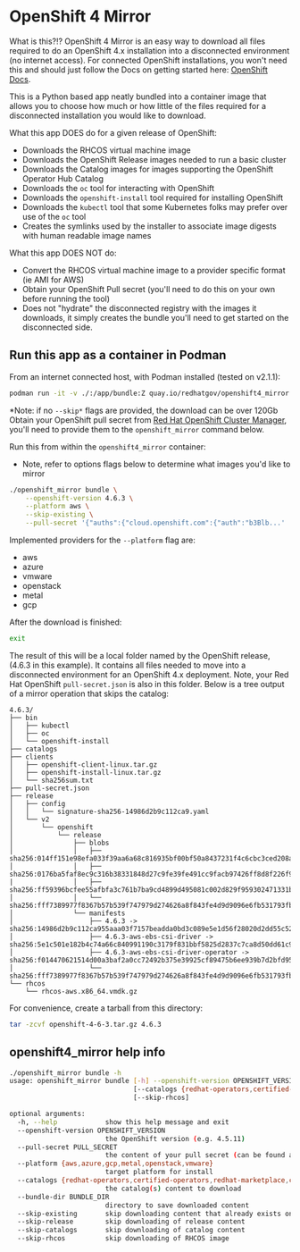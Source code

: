# OpenShift 4 Mirror
What is this?!?
OpenShift 4 Mirror is an easy way to download all files required to do an OpenShift 4.x installation into a disconnected environment (no internet access). For connected OpenShift installations, you won't need this and should just follow the Docs on getting started here: [OpenShift Docs](https://docs.openshift.com).

This is a Python based app neatly bundled into a container image that allows you to choose how much or how little of the files required for a disconnected installation you would like to download.

What this app DOES do for a given release of OpenShift:
* Downloads the RHCOS virtual machine image
* Downloads the OpenShift Release images needed to run a basic cluster
* Downloads the Catalog images for images supporting the OpenShift Operator Hub Catalog
* Downloads the `oc` tool for interacting with OpenShift
* Downloads the `openshift-install` tool required for installing OpenShift
* Downloads the `kubectl` tool that some Kubernetes folks may prefer over use of the `oc` tool
* Creates the symlinks used by the installer to associate image digests with human readable image names

What this app DOES NOT do:
* Convert the RHCOS virtual machine image to a provider specific format (ie AMI for AWS)
* Obtain your OpenShift Pull secret (you'll need to do this on your own before running the tool)
* Does not "hydrate" the disconnected registry with the images it downloads, it simply creates the bundle you'll need to get started on the disconnected side.


## Run this app as a container in Podman

From an internet connected host, with Podman installed (tested on v2.1.1):
```bash
podman run -it -v ./:/app/bundle:Z quay.io/redhatgov/openshift4_mirror:latest
```
*Note: if no `--skip*` flags are provided, the download can be over 120Gb
Obtain your OpenShift pull secret from [Red Hat OpenShift Cluster Manager](cloud.redhat.com/openshift), you'll need to provide them to the `openshift_mirror` command below.


Run this from within the `openshift4_mirror` container:
* Note, refer to options flags below to determine what images you'd like to mirror
```bash
./openshift_mirror bundle \
    --openshift-version 4.6.3 \
    --platform aws \
    --skip-existing \
    --pull-secret '{"auths":{"cloud.openshift.com":{"auth":"b3Blb...'
```

Implemented providers for the `--platform`  flag are:
* aws
* azure
* vmware
* openstack
* metal
* gcp

After the download is finished:
```bash
exit
```

The result of this will be a local folder named by the OpenShift release, (4.6.3 in this example). It contains all files needed to move into a disconnected environment for an OpenShift 4.x deployment. Note, your Red Hat OpenShift `pull-secret.json` is also in this folder. Below is a tree output of a mirror operation that skips the catalog:
```
4.6.3/
├── bin
│   ├── kubectl
│   ├── oc
│   └── openshift-install
├── catalogs
├── clients
│   ├── openshift-client-linux.tar.gz
│   ├── openshift-install-linux.tar.gz
│   └── sha256sum.txt
├── pull-secret.json
├── release
│   ├── config
│   │   └── signature-sha256-14986d2b9c112ca9.yaml
│   └── v2
│       └── openshift
│           └── release
│               ├── blobs
│               │   ├── sha256:014ff151e98efa033f39aa6a68c816935bf00bf50a8437231f4c6cbc3ced208a
│               │   ├── sha256:0176ba5faf8ec9c316b38331848d27c9fe39fe491cc9facb97426ff8d8f226f9
|               │   ├── sha256:ff59396bcfee55afbfa3c761b7ba9cd4899d495081c002d829f959302471331b
│               │   └── sha256:fff7389977f8367b57b539f747979d274626a8f843fe4d9d9096e6fb531793fb
│               └── manifests
│                   ├── 4.6.3 -> sha256:14986d2b9c112ca955aaa03f7157beadda0bd3c089e5e1d56f28020d2dd55c52
│                   ├── 4.6.3-aws-ebs-csi-driver -> sha256:5e1c501e182b4c74a66c840991190c3179f831bbf5825d2837c7ca8d50dd61c9
│                   ├── 4.6.3-aws-ebs-csi-driver-operator -> sha256:f014470621514d00a3baf2a0cc72492b375e39925cf89475b6ee939b7d2bfd95
│                   └── sha256:fff7389977f8367b57b539f747979d274626a8f843fe4d9d9096e6fb531793fb
└── rhcos
    └── rhcos-aws.x86_64.vmdk.gz
```
For convenience, create a tarball from this directory:
```bash
tar -zcvf openshift-4-6-3.tar.gz 4.6.3
```

## openshift4_mirror help info

```bash
./openshift_mirror bundle -h
usage: openshift_mirror bundle [-h] --openshift-version OPENSHIFT_VERSION --pull-secret PULL_SECRET --platform {aws,azure,gcp,metal,openstack,vmware}
                               [--catalogs {redhat-operators,certified-operators,redhat-marketplace,community-operators}] [--bundle-dir BUNDLE_DIR] [--skip-existing] [--skip-release] [--skip-catalogs]
                               [--skip-rhcos]

optional arguments:
  -h, --help            show this help message and exit
  --openshift-version OPENSHIFT_VERSION
                        the OpenShift version (e.g. 4.5.11)
  --pull-secret PULL_SECRET
                        the content of your pull secret (can be found at https://cloud.redhat.com/openshift/install/pull-secret)
  --platform {aws,azure,gcp,metal,openstack,vmware}
                        target platform for install
  --catalogs {redhat-operators,certified-operators,redhat-marketplace,community-operators}
                        the catalog(s) content to download
  --bundle-dir BUNDLE_DIR
                        directory to save downloaded content
  --skip-existing       skip downloading content that already exists on disk
  --skip-release        skip downloading of release content
  --skip-catalogs       skip downloading of catalog content
  --skip-rhcos          skip downloading of RHCOS image
```